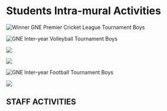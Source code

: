 #  Students Intra-mural Activities

![Winner GNE Premier Cricket League Tournament Boys](Images/Student/5.JPG)

![ GNE Inter-year Volleyball Tournament Boys](Images/Student/7.JPG)

![](Images/Student/6.JPG)

![](Images/Student/8.JPG)

![ GNE Inter-year Football Tournament Boys](Images/Student/9.JPG)

![](Images/Student/10.JPG)


## STAFF ACTIVITIES
